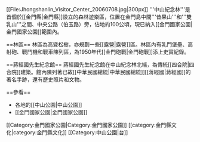 [[File:Jhongshanlin_Visitor_Center_20060708.jpg|300px]]
'''中山紀念林'''是首個於[[金門縣|金門縣]]設立的森林遊樂區，位置在金門島中間'''昔果山'''和'''雙乳山'''之間、中央公路（伯玉路）旁，佔地約100公頃，現已納入[[金門國家公園|金門國家公園]]範圍內。

==林區==
林區為高聳松樹，亦規劃一些[[露營|露營]]區。林區內有乳門堡壘、高射砲、戰鬥機和戰車陳列區，為1950年代[[金門砲戰|金門砲戰]]添上史實紀錄。

==蔣經國先生紀念館==
蔣經國先生紀念館在中山紀念林北端，為傳統[[四合院|四合院]]建築。館內陳列著已故[[中華民國總統|中華民國總統]][[蔣經國|蔣經國]]的著名手跡，還有歷史照片和文物。

==參看==
* 各地的[[中山公園|中山公園]]
* [[金門國家公園|金門國家公園]]

[[Category:金門國家公園|Category:金門國家公園]]
[[category:金門縣文化|category:金門縣文化]]
[[Category:中山公園|台]]